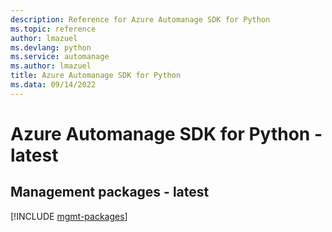 ```yaml
---
description: Reference for Azure Automanage SDK for Python
ms.topic: reference
author: lmazuel
ms.devlang: python
ms.service: automanage
ms.author: lmazuel
title: Azure Automanage SDK for Python
ms.data: 09/14/2022
---
```

# Azure Automanage SDK for Python - latest

## Management packages - latest
[!INCLUDE [mgmt-packages](automanage-mgmt-index.md)]